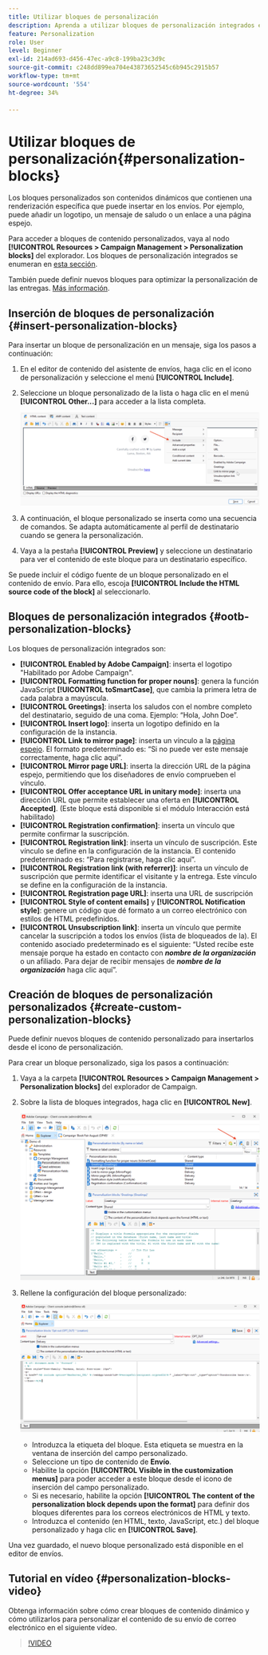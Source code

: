 ```yaml
---
title: Utilizar bloques de personalización
description: Aprenda a utilizar bloques de personalización integrados en el contenido del mensaje
feature: Personalization
role: User
level: Beginner
exl-id: 214ad693-d456-47ec-a9c8-199ba23c3d9c
source-git-commit: c248dd899ea704e43873652545c6b945c2915b57
workflow-type: tm+mt
source-wordcount: '554'
ht-degree: 34%

---
```


# Utilizar bloques de personalización{#personalization-blocks}

Los bloques personalizados son contenidos dinámicos que contienen una renderización específica que puede insertar en los envíos. Por ejemplo, puede añadir un logotipo, un mensaje de saludo o un enlace a una página espejo.

Para acceder a bloques de contenido personalizados, vaya al nodo **[!UICONTROL Resources > Campaign Management > Personalization blocks]** del explorador. Los bloques de personalización integrados se enumeran en [esta sección](#ootb-personalization-blocks).

También puede definir nuevos bloques para optimizar la personalización de las entregas. [Más información](#create-custom-personalization-blocks).

## Inserción de bloques de personalización {#insert-personalization-blocks}

Para insertar un bloque de personalización en un mensaje, siga los pasos a continuación:

1. En el editor de contenido del asistente de envíos, haga clic en el icono de personalización y seleccione el menú **[!UICONTROL Include]**.
1. Seleccione un bloque personalizado de la lista o haga clic en el menú **[!UICONTROL Other...]** para acceder a la lista completa.

   ![](assets/perso-content-block.png)

1. A continuación, el bloque personalizado se inserta como una secuencia de comandos. Se adapta automáticamente al perfil de destinatario cuando se genera la personalización.
1. Vaya a la pestaña **[!UICONTROL Preview]** y seleccione un destinatario para ver el contenido de este bloque para un destinatario específico.

Se puede incluir el código fuente de un bloque personalizado en el contenido de envío. Para ello, escoja **[!UICONTROL Include the HTML source code of the block]** al seleccionarlo.

## Bloques de personalización integrados {#ootb-personalization-blocks}

Los bloques de personalización integrados son:

* **[!UICONTROL Enabled by Adobe Campaign]**: inserta el logotipo &quot;Habilitado por Adobe Campaign&quot;.
* **[!UICONTROL Formatting function for proper nouns]**: genera la función JavaScript **[!UICONTROL toSmartCase]**, que cambia la primera letra de cada palabra a mayúscula.
* **[!UICONTROL Greetings]**: inserta los saludos con el nombre completo del destinatario, seguido de una coma. Ejemplo: “Hola, John Doe”.
* **[!UICONTROL Insert logo]**: inserta un logotipo definido en la configuración de la instancia.
* **[!UICONTROL Link to mirror page]**: inserta un vínculo a la [página espejo](mirror-page.md). El formato predeterminado es: “Si no puede ver este mensaje correctamente, haga clic aquí”.
* **[!UICONTROL Mirror page URL]**: inserta la dirección URL de la página espejo, permitiendo que los diseñadores de envío comprueben el vínculo.
* **[!UICONTROL Offer acceptance URL in unitary mode]**: inserta una dirección URL que permite establecer una oferta en **[!UICONTROL Accepted]**. (Este bloque está disponible si el módulo Interacción está habilitado)
* **[!UICONTROL Registration confirmation]**: inserta un vínculo que permite confirmar la suscripción.
* **[!UICONTROL Registration link]**: inserta un vínculo de suscripción. Este vínculo se define en la configuración de la instancia. El contenido predeterminado es: “Para registrarse, haga clic aquí”.
* **[!UICONTROL Registration link (with referrer)]**: inserta un vínculo de suscripción que permite identificar el visitante y la entrega. Este vínculo se define en la configuración de la instancia.
* **[!UICONTROL Registration page URL]**: inserta una URL de suscripción
* **[!UICONTROL Style of content emails]** y **[!UICONTROL Notification style]**: genere un código que dé formato a un correo electrónico con estilos de HTML predefinidos.
* **[!UICONTROL Unsubscription link]**: inserta un vínculo que permite cancelar la suscripción a todos los envíos (lista de bloqueados de la). El contenido asociado predeterminado es el siguiente: “Usted recibe este mensaje porque ha estado en contacto con ***nombre de la organización*** o un afiliado. Para dejar de recibir mensajes de ***nombre de la organización*** haga clic aquí”.

## Creación de bloques de personalización personalizados {#create-custom-personalization-blocks}

Puede definir nuevos bloques de contenido personalizado para insertarlos desde el icono de personalización.

Para crear un bloque personalizado, siga los pasos a continuación:

1. Vaya a la carpeta **[!UICONTROL Resources > Campaign Management > Personalization blocks]** del explorador de Campaign.
1. Sobre la lista de bloques integrados, haga clic en **[!UICONTROL New]**.

   ![](assets/perso-new-block.png)

1. Rellene la configuración del bloque personalizado:

   ![](assets/perso-custom-block.png)

   * Introduzca la etiqueta del bloque. Esta etiqueta se muestra en la ventana de inserción del campo personalizado.
   * Seleccione un tipo de contenido de **Envío**.
   * Habilite la opción **[!UICONTROL Visible in the customization menus]** para poder acceder a este bloque desde el icono de inserción del campo personalizado.
   * Si es necesario, habilite la opción **[!UICONTROL The content of the personalization block depends upon the format]** para definir dos bloques diferentes para los correos electrónicos de HTML y texto.
   * Introduzca el contenido (en HTML, texto, JavaScript, etc.) del bloque personalizado y haga clic en **[!UICONTROL Save]**.

Una vez guardado, el nuevo bloque personalizado está disponible en el editor de envíos.

## Tutorial en vídeo {#personalization-blocks-video}

Obtenga información sobre cómo crear bloques de contenido dinámico y cómo utilizarlos para personalizar el contenido de su envío de correo electrónico en el siguiente vídeo.

>[!VIDEO](https://video.tv.adobe.com/v/342088?quality=12)
